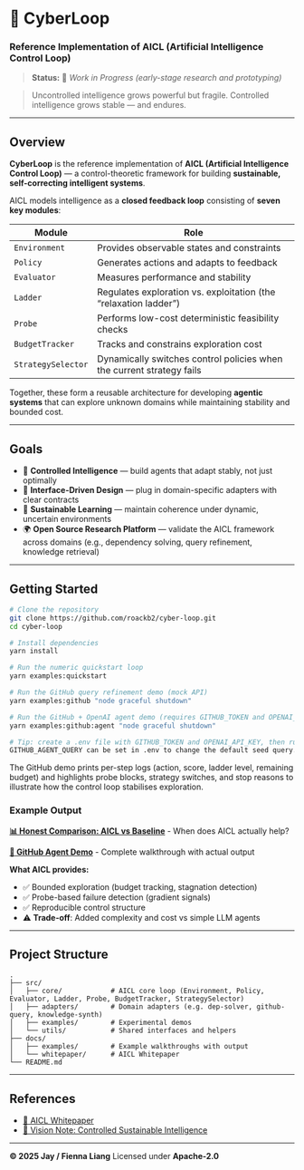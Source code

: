 # 🧠 CyberLoop

### Reference Implementation of AICL (Artificial Intelligence Control Loop)

> **Status:** 🧩 *Work in Progress (early-stage research and prototyping)*

> Uncontrolled intelligence grows powerful but fragile.
> Controlled intelligence grows stable — and endures.

---

## Overview

**CyberLoop** is the reference implementation of **AICL (Artificial Intelligence Control Loop)** —
a control-theoretic framework for building **sustainable, self-correcting intelligent systems**.

AICL models intelligence as a **closed feedback loop** consisting of **seven key modules**:

| Module | Role |
|--------|------|
| `Environment` | Provides observable states and constraints |
| `Policy` | Generates actions and adapts to feedback |
| `Evaluator` | Measures performance and stability |
| `Ladder` | Regulates exploration vs. exploitation (the “relaxation ladder”) |
| `Probe` | Performs low-cost deterministic feasibility checks |
| `BudgetTracker` | Tracks and constrains exploration cost |
| `StrategySelector` | Dynamically switches control policies when the current strategy fails |

Together, these form a reusable architecture for developing **agentic systems** that can explore unknown domains while maintaining stability and bounded cost.

---

## Goals

- 🔁 **Controlled Intelligence** — build agents that adapt stably, not just optimally
- 🧩 **Interface-Driven Design** — plug in domain-specific adapters with clear contracts
- 🧠 **Sustainable Learning** — maintain coherence under dynamic, uncertain environments
- 🌍 **Open Source Research Platform** — validate the AICL framework across domains (e.g., dependency solving, query refinement, knowledge retrieval)

---

## Getting Started

```bash
# Clone the repository
git clone https://github.com/roackb2/cyber-loop.git
cd cyber-loop

# Install dependencies
yarn install

# Run the numeric quickstart loop
yarn examples:quickstart

# Run the GitHub query refinement demo (mock API)
yarn examples:github "node graceful shutdown"

# Run the GitHub + OpenAI agent demo (requires GITHUB_TOKEN and OPENAI_API_KEY)
yarn examples:github:agent "node graceful shutdown"

# Tip: create a .env file with GITHUB_TOKEN and OPENAI_API_KEY, then run `node -r dotenv/config ...` if you prefer loading automatically.
GITHUB_AGENT_QUERY can be set in .env to change the default seed query.
```

The GitHub demo prints per-step logs (action, score, ladder level, remaining budget) and highlights probe blocks, strategy switches, and stop reasons to illustrate how the control loop stabilises exploration.

### Example Output

**[📊 Honest Comparison: AICL vs Baseline](./docs/examples/baseline-comparison.md)** - When does AICL actually help?

**[🎯 GitHub Agent Demo](./docs/examples/github-agent-demo.md)** - Complete walkthrough with actual output

**What AICL provides:**

- ✅ Bounded exploration (budget tracking, stagnation detection)
- ✅ Probe-based failure detection (gradient signals)
- ✅ Reproducible control structure
- ⚠️ **Trade-off**: Added complexity and cost vs simple LLM agents

---

## Project Structure

```
.
├── src/
│   ├── core/            # AICL core loop (Environment, Policy, Evaluator, Ladder, Probe, BudgetTracker, StrategySelector)
│   ├── adapters/        # Domain adapters (e.g. dep-solver, github-query, knowledge-synth)
│   ├── examples/        # Experimental demos
│   └── utils/           # Shared interfaces and helpers
├── docs/
│   ├── examples/        # Example walkthroughs with output
│   └── whitepaper/      # AICL Whitepaper
└── README.md
```

---

## References

- [📜 AICL Whitepaper](./docs/whitepaper/AICL.md)
- [🎯 Vision Note: Controlled Sustainable Intelligence](https://github.com/roackb2/cyber-loop/discussions)

---

**© 2025 Jay / Fienna Liang**
Licensed under **Apache-2.0**
